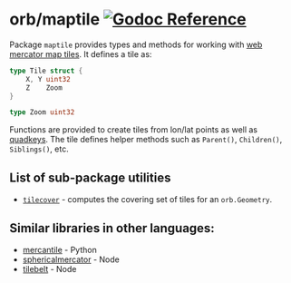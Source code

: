 # orb/maptile [![Godoc Reference](https://pkg.go.dev/badge/github.com/hexaforce/orb)](https://pkg.go.dev/github.com/hexaforce/orb/maptile)

Package `maptile` provides types and methods for working with
[web mercator map tiles](https://www.google.com/search?q=web+mercator+map+tiles).
It defines a tile as:

```go
type Tile struct {
    X, Y uint32
    Z    Zoom
}

type Zoom uint32
```

Functions are provided to create tiles from lon/lat points as well as
[quadkeys](https://msdn.microsoft.com/en-us/library/bb259689.aspx).
The tile defines helper methods such as `Parent()`, `Children()`, `Siblings()`, etc.

## List of sub-package utilities

-   [`tilecover`](tilecover) - computes the covering set of tiles for an `orb.Geometry`.

## Similar libraries in other languages:

-   [mercantile](https://github.com/mapbox/mercantile) - Python
-   [sphericalmercator](https://github.com/mapbox/sphericalmercator) - Node
-   [tilebelt](https://github.com/mapbox/tilebelt) - Node
